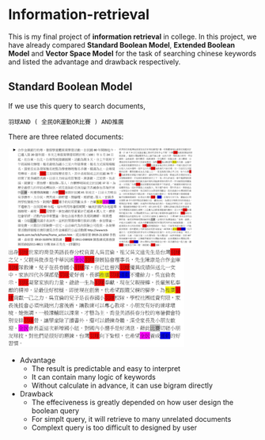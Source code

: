 # Information-retrieval
This is my final project of **information retrieval** in college. In this project, we have already compared **Standard Boolean Model**, **Extended Boolean Model** and **Vector Space Model** for the task of searching chinese keywords and listed the advantage and drawback respectively.

## Standard Boolean Model
If we use this query to search documents,
```
羽球AND ( 全民OR運動OR比賽 ) AND推廣
```
There are three related documents:
<p>
<img height="200" src="https://github.com/ChienKangLu/Information-Retrieval/blob/master/Standard%20Boolean%20Model%20example/Standard%20Boolean%20Model1.jpg" />
  
<img height="200" src="https://github.com/ChienKangLu/Information-Retrieval/blob/master/Standard%20Boolean%20Model%20example/Standard%20Boolean%20Model2.jpg" />

<img height="200" src="https://github.com/ChienKangLu/Information-Retrieval/blob/master/Standard%20Boolean%20Model%20example/Standard%20Boolean%20Model3.jpg" />
</p>


+ Advantage
  + The result is predictable and easy to interpret
  + It can contain many logic of keywords
  + Without calculate in advance, it can use bigram directly
+ Drawback
  + The effeciveness is greatly depended on how user design the boolean query
  + For simplt query, it will retrieve to many unrelated documents
  + Complext query is too difficult to designed by user
